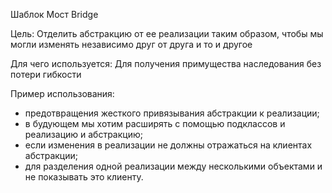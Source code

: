 Шаблок Мост Bridge

Цель: Отделить абстракцию от ее реализации таким образом, чтобы мы могли изменять независимо друг от друга
и то и другое

Для чего используется:
Для получения примущества наследования без потери гибкости

Пример использования:

- предотвращения жесткого привязывания абстракции к реализации;
- в будующем мы хотим расширять с помощью подклассов и реализацию и абстракцию;
- если изменения в реализации не должны отражаться на клиентах абстракции;
- для разделения одной реализации между несколькими объектами и не показывать это клиенту.
